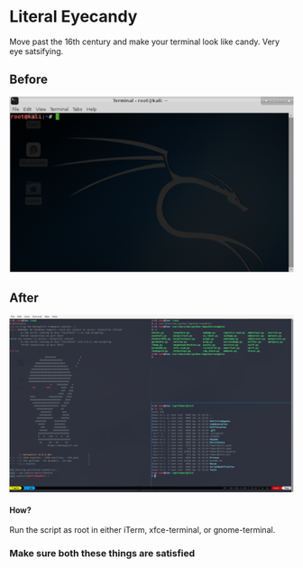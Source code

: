 # Literal Eyecandy

Move past the 16th century and make your terminal look like candy.
Very eye satsifying.

## Before
![Alt text](img/16th_century.png)

## After
![Alt text](img/candy.png)

#### How?
Run the script as root in either iTerm, xfce-terminal, or gnome-terminal.
### Make sure both these things are satisfied

